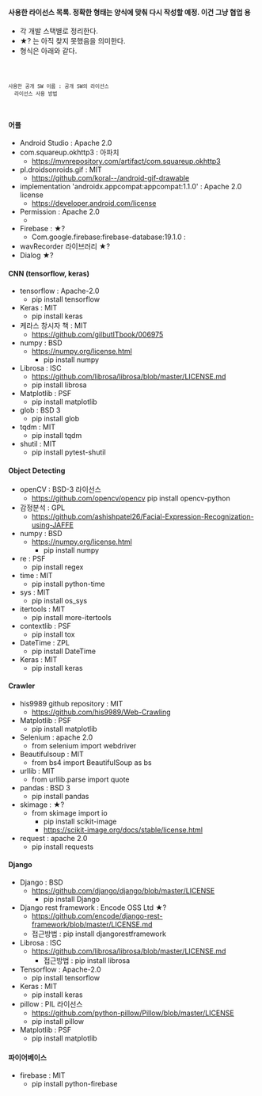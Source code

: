 #### 사용한 라이선스 목록. 정확한 형태는 양식에 맞춰 다시 작성할 예정. 이건 그냥 협업 용
* 각 개발 스택별로 정리한다.
* ★? 는 아직 찾지 못했음을 의미한다.
* 형식은 아래와 같다.
<code>

    사용한 공개 SW 이름 : 공개 SW의 라이선스
      라이선스 사용 방법

</code>

#### 어플
* Android Studio : Apache 2.0
* com.squareup.okhttp3 : 아파치
  + https://mvnrepository.com/artifact/com.squareup.okhttp3
* pl.droidsonroids.gif : MIT
  + https://github.com/koral--/android-gif-drawable
* implementation 'androidx.appcompat:appcompat:1.1.0' : Apache 2.0 license
  + https://developer.android.com/license
* Permission : Apache 2.0
  + <uses-permission-sdk-23 android:name="string" android:maxSdkVersion="integer" />
* Firebase : ★?
  + Com.google.firebase:firebase-database:19.1.0 : 
* wavRecorder 라이브러리 ★?
* Dialog ★?

#### CNN (tensorflow, keras)
* tensorflow : Apache-2.0
  + pip install tensorflow
* Keras : MIT
  + pip install keras
* 케라스 창시자 책 : MIT
  + https://github.com/gilbutITbook/006975
* numpy : BSD
  + https://numpy.org/license.html
	+ pip install numpy
* Librosa : ISC
  + https://github.com/librosa/librosa/blob/master/LICENSE.md
  + pip install librosa
* Matplotlib : PSF
  + pip install matplotlib
* glob : BSD 3
  + pip install glob
* tqdm : MIT
  + pip install tqdm
* shutil : MIT
  + pip install pytest-shutil

#### Object Detecting
* openCV : BSD-3 라이선스
  + https://github.com/opencv/opencv
	pip install opencv-python  
* 감정분석 : GPL
  + https://github.com/ashishpatel26/Facial-Expression-Recognization-using-JAFFE
* numpy : BSD
  + https://numpy.org/license.html
	+ pip install numpy
* re : PSF
  + pip install regex
* time : MIT
  + pip install python-time
* sys : MIT
  + pip install os_sys
* itertools : MIT
  + pip install more-itertools
* contextlib : PSF
  + pip install tox
* DateTime : ZPL
  + pip install DateTime
* Keras : MIT
  + pip install keras  
  
#### Crawler
* his9989 github repository : MIT
  + https://github.com/his9989/Web-Crawling
* Matplotlib : PSF
  + pip install matplotlib
* Selenium : apache 2.0
  + from selenium import webdriver
* Beautifulsoup : MIT
  + from bs4 import BeautifulSoup as bs
* urllib : MIT
  + from urllib.parse import quote
* pandas : BSD 3
  + pip install pandas
* skimage : ★?
  + from skimage import io
	+ pip install scikit-image
	+ https://scikit-image.org/docs/stable/license.html
* request : apache 2.0
  + pip install requests

#### Django
* Django : BSD
  + https://github.com/django/django/blob/master/LICENSE
	+ pip install Django
* Django rest framework : Encode OSS Ltd ★?
  + https://github.com/encode/django-rest-framework/blob/master/LICENSE.md
  + 접근방법 : pip install djangorestframework
* Librosa : ISC
  + https://github.com/librosa/librosa/blob/master/LICENSE.md
	+ 접근방법 : pip install librosa
* Tensorflow : Apache-2.0
  + pip install tensorflow
* Keras : MIT
  + pip install keras
* pillow : PIL 라이선스
  + https://github.com/python-pillow/Pillow/blob/master/LICENSE
  + pip install pillow
* Matplotlib : PSF
	+ pip install matplotlib
	
#### 파이어베이스
* firebase : MIT
  + pip install python-firebase
